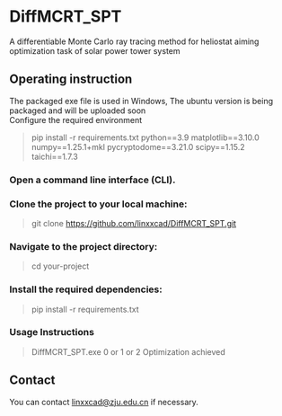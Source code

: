 # DiffMCRT_SPT
A differentiable Monte Carlo ray tracing method for heliostat aiming optimization task of solar power tower system 
## Operating instruction
The packaged exe file is used in Windows, The ubuntu version is being packaged and will be uploaded soon  
Configure the required environment   
> pip install -r requirements.txt
> python==3.9
> matplotlib==3.10.0
> numpy==1.25.1+mkl
> pycryptodome==3.21.0
> scipy==1.15.2
> taichi==1.7.3
### Open a command line interface (CLI).
### Clone the project to your local machine:
>git clone https://github.com/linxxcad/DiffMCRT_SPT.git
### Navigate to the project directory:
>cd your-project
### Install the required dependencies:
>pip install -r requirements.txt
### Usage Instructions
> DiffMCRT_SPT.exe
> 0 or 1 or 2
> Optimization achieved
## Contact
You can contact linxxcad@zju.edu.cn if necessary.
